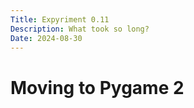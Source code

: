 ```yaml
---
Title: Expyriment 0.11
Description: What took so long?
Date: 2024-08-30
---
```


# Moving to Pygame 2
